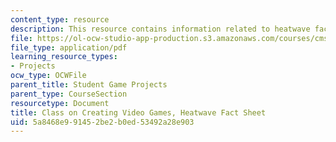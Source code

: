 ```yaml
---
content_type: resource
description: This resource contains information related to heatwave fact sheet.
file: https://ol-ocw-studio-app-production.s3.amazonaws.com/courses/cms-611j-creating-video-games-fall-2014/5a8468e991452be2b0ed53492a28e903_MITCMS_611JF14_HeatwavFact.pdf
file_type: application/pdf
learning_resource_types:
- Projects
ocw_type: OCWFile
parent_title: Student Game Projects
parent_type: CourseSection
resourcetype: Document
title: Class on Creating Video Games, Heatwave Fact Sheet
uid: 5a8468e9-9145-2be2-b0ed-53492a28e903
---
```

